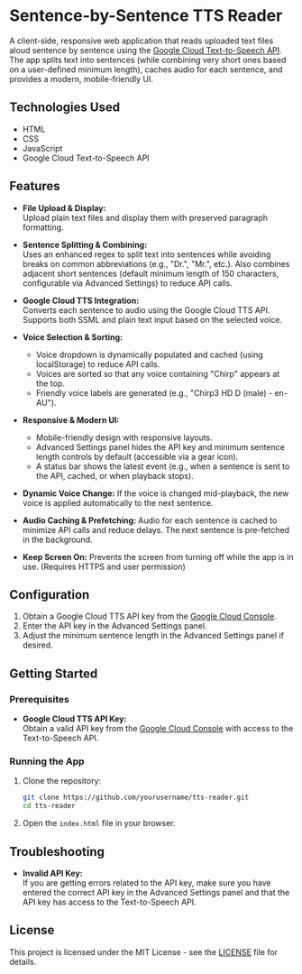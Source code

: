 # Sentence-by-Sentence TTS Reader

A client-side, responsive web application that reads uploaded text files aloud sentence by sentence using the [Google Cloud Text-to-Speech API](https://cloud.google.com/text-to-speech). The app splits text into sentences (while combining very short ones based on a user-defined minimum length), caches audio for each sentence, and provides a modern, mobile-friendly UI.

## Technologies Used

*   HTML
*   CSS
*   JavaScript
*   Google Cloud Text-to-Speech API

## Features

*   **File Upload & Display:**  
    Upload plain text files and display them with preserved paragraph formatting.

*   **Sentence Splitting & Combining:**  
    Uses an enhanced regex to split text into sentences while avoiding breaks on common abbreviations (e.g., "Dr.", "Mr.", etc.). Also combines adjacent short sentences (default minimum length of 150 characters, configurable via Advanced Settings) to reduce API calls.

*   **Google Cloud TTS Integration:**  
    Converts each sentence to audio using the Google Cloud TTS API. Supports both SSML and plain text input based on the selected voice.

*   **Voice Selection & Sorting:**  
    *   Voice dropdown is dynamically populated and cached (using localStorage) to reduce API calls.
    *   Voices are sorted so that any voice containing "Chirp" appears at the top.
    *   Friendly voice labels are generated (e.g., "Chirp3 HD D (male) - en-AU").

*   **Responsive & Modern UI:**  
    *   Mobile-friendly design with responsive layouts.
    *   Advanced Settings panel hides the API key and minimum sentence length controls by default (accessible via a gear icon).
    *   A status bar shows the latest event (e.g., when a sentence is sent to the API, cached, or when playback stops).

*   **Dynamic Voice Change:**
    If the voice is changed mid-playback, the new voice is applied automatically to the next sentence.

*   **Audio Caching & Prefetching:**
    Audio for each sentence is cached to minimize API calls and reduce delays. The next sentence is pre-fetched in the background.

*   **Keep Screen On:**
    Prevents the screen from turning off while the app is in use. (Requires HTTPS and user permission)

## Configuration

1.  Obtain a Google Cloud TTS API key from the [Google Cloud Console](https://console.cloud.google.com/).
2.  Enter the API key in the Advanced Settings panel.
3.  Adjust the minimum sentence length in the Advanced Settings panel if desired.

## Getting Started

### Prerequisites

*   **Google Cloud TTS API Key:**  
    Obtain a valid API key from the [Google Cloud Console](https://console.cloud.google.com/) with access to the Text-to-Speech API.

### Running the App

1.  Clone the repository:

    ```bash
    git clone https://github.com/yourusername/tts-reader.git
    cd tts-reader
    ```
2.  Open the `index.html` file in your browser.

## Troubleshooting

*   **Invalid API Key:**  
    If you are getting errors related to the API key, make sure you have entered the correct API key in the Advanced Settings panel and that the API key has access to the Text-to-Speech API.

## License

This project is licensed under the MIT License - see the [LICENSE](LICENSE) file for details.

